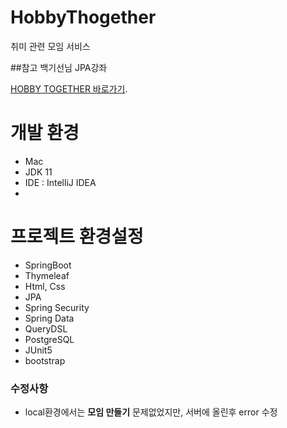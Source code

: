 # HobbyThogether
취미 관련 모임 서비스

##참고 백기선님 JPA강좌

[HOBBY TOGETHER 바로가기](http://211.110.229.7:8181/).
# 개발 환경

  - Mac
  - JDK 11
  - IDE : IntelliJ IDEA
  - 
# 프로젝트 환경설정
 - SpringBoot
 - Thymeleaf
 - Html, Css
 - JPA
 - Spring Security
 - Spring Data
 - QueryDSL
 - PostgreSQL
 - JUnit5
 - bootstrap

### 수정사항

 - local환경에서는 __모임 만들기__ 문제없었지만, 서버에 올린후 error 수정
